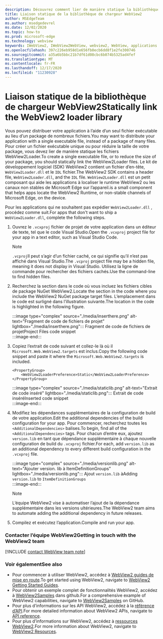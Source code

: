 ```yaml
---
description: Découvrez comment lier de manière statique la bibliothèque de chargeur WebView2.
title: Liaison statique de la bibliothèque de chargeur WebView2
author: MSEdgeTeam
ms.author: msedgedevrel
ms.date: 12/02/2020
ms.topic: how-to
ms.prod: microsoft-edge
ms.technology: webview
keywords: IWebView2, IWebView2WebView, webview2, WebView, applications Win32, Win32, Edge, ICoreWebView2, ICoreWebView2Host, contrôle de navigateur, html Edge
ms.openlocfilehash: 397c226eb958d1e656fb0ecb6dd8f1e2fe300746
ms.sourcegitcommit: a35a6b5bbc21b7df61d08cbc6b074b5325ad4fef
ms.translationtype: MT
ms.contentlocale: fr-FR
ms.lasthandoff: 12/17/2020
ms.locfileid: "11230928"
---
```

# <span data-ttu-id="e5a62-104">Liaison statique de la bibliothèque de chargeur WebView2</span><span class="sxs-lookup"><span data-stu-id="e5a62-104">Statically link the WebView2 loader library</span></span>  

<span data-ttu-id="e5a62-105">Vous pouvez distribuer votre application à l’aide d’un seul fichier exécutable au lieu d’un package de nombreux fichiers.</span><span class="sxs-lookup"><span data-stu-id="e5a62-105">You may want to distribute your application with a single executable file, instead of a package of many files.</span></span> <span data-ttu-id="e5a62-106">Pour créer un fichier exécutable unique ou pour réduire la taille de votre package, vous devez lier de manière statique les fichiers WebView2Loader.</span><span class="sxs-lookup"><span data-stu-id="e5a62-106">To create a single executable file, or to reduce the size of your package, you should statically link the WebView2Loader files.</span></span> <span data-ttu-id="e5a62-107">Le kit de développement logiciel (SDK) WebView2 contient un fichier d’en-tête, `WebView2Loader.dll` et le `IDL` fichier.</span><span class="sxs-lookup"><span data-stu-id="e5a62-107">The WebView2 SDK contains a header file, `WebView2Loader.dll`, and the `IDL` file.</span></span> `WebView2Loader.dll` <span data-ttu-id="e5a62-108">est un petit composant qui aide les applications à localiser le runtime WebView2 ou les canaux non stables de Microsoft Edge sur l’appareil.</span><span class="sxs-lookup"><span data-stu-id="e5a62-108">is a small component that helps apps locate the WebView2 Runtime, or non-stable channels of Microsoft Edge, on the device.</span></span>  

<span data-ttu-id="e5a62-109">Pour les applications qui ne souhaitent pas expédier `WebView2Loader.dll` , procédez comme suit.</span><span class="sxs-lookup"><span data-stu-id="e5a62-109">For apps that don't want to ship a `WebView2Loader.dll`, complete the following steps.</span></span>  

1.  <span data-ttu-id="e5a62-110">Ouvrez le `.vcxproj` fichier de projet de votre application dans un éditeur de texte, tel que le code Visual Studio.</span><span class="sxs-lookup"><span data-stu-id="e5a62-110">Open the `.vcxproj` project file for your app in a text editor, such as Visual Studio Code.</span></span>  
    
    > [!NOTE]
    > <span data-ttu-id="e5a62-111">`.vcproj`Il peut s’agir d’un fichier caché, ce qui signifie qu’il n’est pas affiché dans Visual Studio.</span><span class="sxs-lookup"><span data-stu-id="e5a62-111">The `.vcproj` project file may be a hidden file, meaning it does not display in Visual Studio.</span></span>  <span data-ttu-id="e5a62-112">Utilisez la ligne de commande pour rechercher des fichiers cachés.</span><span class="sxs-lookup"><span data-stu-id="e5a62-112">Use the command-line to find hidden files.</span></span>  
    
1.  <span data-ttu-id="e5a62-113">Recherchez la section dans le code où vous incluez les fichiers cibles de package NuGet WebView2.</span><span class="sxs-lookup"><span data-stu-id="e5a62-113">Locate the section in the code where you include the WebView2 NuGet package target files.</span></span>  <span data-ttu-id="e5a62-114">L’emplacement dans le code est surligné dans l’illustration suivante.</span><span class="sxs-lookup"><span data-stu-id="e5a62-114">The location in the code is highlighted in the following figure.</span></span>  

    :::image type="complex" source="./media/inserthere.png" alt-text="Fragment de code de fichiers de projet" lightbox="./media/inserthere.png":::
       <span data-ttu-id="e5a62-116">Fragment de code de fichiers de projet</span><span class="sxs-lookup"><span data-stu-id="e5a62-116">Project Files code snippet</span></span>   
    :::image-end:::  
  
1.  <span data-ttu-id="e5a62-117">Copiez l’extrait de code suivant et collez-le là où il `Microsoft.Web.WebView2.targets` est inclus.</span><span class="sxs-lookup"><span data-stu-id="e5a62-117">Copy the following code snippet and paste it where the `Microsoft.Web.WebView2.targets` is included.</span></span>  

    ```xaml
    <PropertyGroup> 
        <WebView2LoaderPreference>Static</WebView2LoaderPreference> 
    </PropertyGroup>
    ```
      
    :::image type="complex" source="./media/staticlib.png" alt-text="Extrait de code inséré" lightbox="./media/staticlib.png":::
       <span data-ttu-id="e5a62-119">Extrait de code inséré</span><span class="sxs-lookup"><span data-stu-id="e5a62-119">Inserted code snippet</span></span>  
    :::image-end:::  
    
1.  <span data-ttu-id="e5a62-120">Modifiez les dépendances supplémentaires de la configuration de build de votre application.</span><span class="sxs-lookup"><span data-stu-id="e5a62-120">Edit the additional dependencies of the build configuration for your app.</span></span>  <span data-ttu-id="e5a62-121">Pour commencer, recherchez toutes les `<AdditionalDependencies>` balises.</span><span class="sxs-lookup"><span data-stu-id="e5a62-121">To begin, find all of the `<AdditionalDependencies>` tags.</span></span> <span data-ttu-id="e5a62-122">Pour chacun d’entre eux, ajoutez `version.lib` en tant que dépendance supplémentaire à chaque nouvelle configuration de build du `.vcxproj` fichier.</span><span class="sxs-lookup"><span data-stu-id="e5a62-122">For each, add `version.lib` as an additional dependency to every different build configuration in the `.vcxproj` file.</span></span>  
    
    :::image type="complex" source="./media/versionlib.png" alt-text="Ajouter version. lib à ItemDefinitionGroups" lightbox="./media/versionlib.png":::
       <span data-ttu-id="e5a62-124">Ajout `version.lib` à</span><span class="sxs-lookup"><span data-stu-id="e5a62-124">Adding `version.lib` to</span></span> `ItemDefinitionGroups`  
    :::image-end:::  
    
    > [!NOTE]
    > <span data-ttu-id="e5a62-125">L’équipe WebView2 vise à automatiser l’ajout de la dépendance supplémentaire dans les versions ultérieures.</span><span class="sxs-lookup"><span data-stu-id="e5a62-125">The WebView2 team aims to automate adding the additional dependency in future releases.</span></span>  
    
1. <span data-ttu-id="e5a62-126">Compilez et exécutez l’application.</span><span class="sxs-lookup"><span data-stu-id="e5a62-126">Compile and run your app.</span></span>

### <span data-ttu-id="e5a62-127">Contacter l’équipe WebView2</span><span class="sxs-lookup"><span data-stu-id="e5a62-127">Getting in touch with the WebView2 team</span></span>  

[!INCLUDE [contact WebView team note](../includes/contact-webview-team-note.md)]  

### <span data-ttu-id="e5a62-128">Voir également</span><span class="sxs-lookup"><span data-stu-id="e5a62-128">See also</span></span>  

*   <span data-ttu-id="e5a62-129">Pour commencer à utiliser WebView2, accédez à [WebView2 guides de mise en route][Webview2MainGettingStarted].</span><span class="sxs-lookup"><span data-stu-id="e5a62-129">To get started using WebView2, navigate to [WebView2 Getting Started Guides][Webview2MainGettingStarted].</span></span>  
*   <span data-ttu-id="e5a62-130">Pour obtenir un exemple complet de fonctionnalités WebView2, accédez à [WebView2Samples][GithubMicrosoftedgeWebview2samples] dans github.</span><span class="sxs-lookup"><span data-stu-id="e5a62-130">For a comprehensive example of WebView2 capabilities, navigate to [WebView2Samples][GithubMicrosoftedgeWebview2samples] on GitHub.</span></span>
*   <span data-ttu-id="e5a62-131">Pour plus d’informations sur les API WebView2, accédez à la [référence d’API][Webview2ApiReference].</span><span class="sxs-lookup"><span data-stu-id="e5a62-131">For more detailed information about WebView2 APIs, navigate to [API reference][Webview2ApiReference].</span></span>
*   <span data-ttu-id="e5a62-132">Pour plus d’informations sur WebView2, accédez à [ressources WebView2][Webview2MainNextSteps].</span><span class="sxs-lookup"><span data-stu-id="e5a62-132">For more information about WebView2, navigate to [WebView2 Resources][Webview2MainNextSteps].</span></span>

<!-- links -->  

[DevtoolsGuideChromiumMain]: ../index.md "Outils de développement Microsoft Edge (chrome) | Documents Microsoft"  

[Webview2ApiReference]: ../webview2-api-reference.md "Référence sur l’API Microsoft Edge WebView2 | Documents Microsoft"  
[Webview2MainNextSteps]: ../index.md#next-steps "Étapes suivantes-présentation de Microsoft Edge WebView2 (Preview) | Documents Microsoft"  
[Webview2MainGettingStarted]: ../index.md#getting-started "Mise en route-présentation de Microsoft Edge WebView2 (Preview) | Documents Microsoft"  

[GithubMicrosoftedgeWebviewfeedbackMain]: https://github.com/MicrosoftEdge/WebViewFeedback "Commentaires sur le WebView-MicrosoftEdge/WebViewFeedback | GitHub"  
[GithubMicrosoftedgeWebview2samples]: https://github.com/MicrosoftEdge/WebView2Samples "Exemples de WebView2-MicrosoftEdge/WebView2Samples | GitHub"  

[GithubMicrosoftVscodeJSDebugWhatsNew]: https://github.com/microsoft/vscode-js-debug#whats-new "Quelles sont les nouveautés? -Débogueur JavaScript pour le code Visual Studio-Microsoft/vscode-js-déboguer | GitHub"  

[GithubMicrosoftVscodeEdgeDebug2ReadmeChromiumWebviewApplications]: https://github.com/microsoft/vscode-edge-debug2/blob/master/README.md#microsoft-edge-chromium-webview-applications "Applications WebView Microsoft Edge (chrome): débogueur de code Visual Studio pour Microsoft Edge-Microsoft/vscode-Edge-debug2 | GitHub"  
